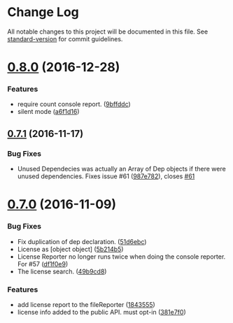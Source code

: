 # Change Log

All notable changes to this project will be documented in this file. See [standard-version](https://github.com/conventional-changelog/standard-version) for commit guidelines.

<a name="0.8.0"></a>
# [0.8.0](https://github.com/bucharest-gold/szero/compare/v0.7.1...v0.8.0) (2016-12-28)


### Features

* require count console report. ([9bffddc](https://github.com/bucharest-gold/szero/commit/9bffddc))
* silent mode ([a6f1d16](https://github.com/bucharest-gold/szero/commit/a6f1d16))



<a name="0.7.1"></a>
## [0.7.1](https://github.com/bucharest-gold/szero/compare/v0.7.0...v0.7.1) (2016-11-17)


### Bug Fixes

* Unused Dependecies was actually an Array of Dep objects if there were unused dependencies.  Fixes issue #61 ([987e782](https://github.com/bucharest-gold/szero/commit/987e782)), closes [#61](https://github.com/bucharest-gold/szero/issues/61)



<a name="0.7.0"></a>
# [0.7.0](https://github.com/bucharest-gold/szero/compare/v0.6.0...v0.7.0) (2016-11-09)


### Bug Fixes

* Fix duplication of dep declaration. ([51d6ebc](https://github.com/bucharest-gold/szero/commit/51d6ebc))
* License as [object object] ([5b214b5](https://github.com/bucharest-gold/szero/commit/5b214b5))
* License Reporter no longer runs twice when doing the console reporter.  For #57 ([df1f0e9](https://github.com/bucharest-gold/szero/commit/df1f0e9))
* The license search. ([49b9cd8](https://github.com/bucharest-gold/szero/commit/49b9cd8))


### Features

* add license report to the fileReporter ([1843555](https://github.com/bucharest-gold/szero/commit/1843555))
* license info added to the public API.  must opt-in ([381e7f0](https://github.com/bucharest-gold/szero/commit/381e7f0))
